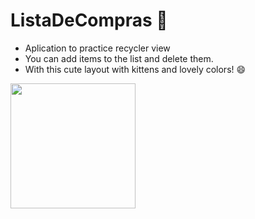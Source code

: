# ListaDeCompras 📝
- Aplication to practice recycler view
- You can add items to the list and delete them.
- With this cute layout with kittens and lovely colors! 😄


<img src="https://user-images.githubusercontent.com/73479796/111563334-8c9e3000-8776-11eb-9e03-fc61b3eafb28.gif" width="200">

